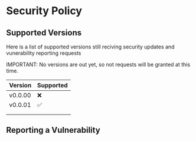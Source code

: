 # Security Policy

## Supported Versions

Here is a list of supported versions still reciving security updates and vunerability reporting requests

IMPORTANT: No versions are out yet, so not requests will be granted at this time. 

| Version | Supported          |
| ------- | ------------------ |
| v0.0.00 | :x:                |
| v0.0.01 | :white_check_mark: |
|         |                    |
|         |                    |

## Reporting a Vulnerability


